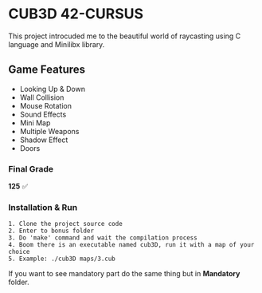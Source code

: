 
# CUB3D 42-CURSUS

This project introcuded me to the beautiful world of raycasting using C language and Minilibx library.

## Game Features

- Looking Up & Down
- Wall Collision
- Mouse Rotation
- Sound Effects
- Mini Map
- Multiple Weapons
- Shadow Effect
- Doors

### Final Grade

**125** ✅

### Installation & Run

    1. Clone the project source code
    2. Enter to bonus folder
    3. Do 'make' command and wait the compilation process
    4. Boom there is an executable named cub3D, run it with a map of your choice
    5. Example: ./cub3D maps/3.cub
If you want to see mandatory part do the same thing but in **Mandatory** folder.
